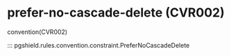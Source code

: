 # prefer-no-cascade-delete (CVR002)

convention(CVR002)

::: pgshield.rules.convention.constraint.PreferNoCascadeDelete

